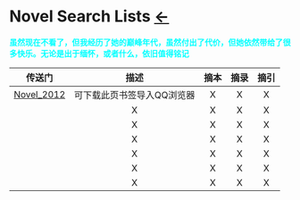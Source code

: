 # Novel Search Lists  [←](index.md)

<b><font color="#00ffff" face="楷体">虽然现在不看了，但我经历了她的巅峰年代，虽然付出了代价，但她依然带给了很多快乐。无论是出于缅怀，或者什么，依旧值得铭记</font></b>

| 传送门 | 描述 | 摘本 | 摘录 | 摘引 |
|:---:|:---:|:---:|:---:|:---:|
| [Novel_2012](Novel/Q_bookmarks_2021_5_21.html) | 可下载此页书签导入QQ浏览器 | X | X | X |
| []() | X | X | X | X |
| []() | X | X | X | X |
| []() | X | X | X | X |
| []() | X | X | X | X |
| []() | X | X | X | X |
| []() | X | X | X | X |

